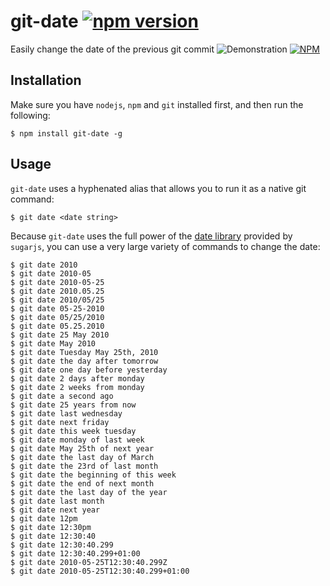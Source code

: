 # git-date [![npm version](https://badge.fury.io/js/git-date.svg)](https://badge.fury.io/js/git-date)
Easily change the date of the previous git commit
![Demonstration](https://i.imgur.com/gLz7gFC.png)
[![NPM](https://nodei.co/npm/git-date.png?downloads=true&downloadRank=true&stars=true)](https://nodei.co/npm/git-date/)

## Installation
Make sure you have `nodejs`, `npm` and `git` installed first, and then run the following:

```console
$ npm install git-date -g
```

## Usage
`git-date` uses a hyphenated alias that allows you to run it as a native git command:

```console
$ git date <date string>
```

Because `git-date` uses the full power of the [date library](http://sugarjs.com/dates) provided by `sugarjs`, you can use a very large variety of commands to change the date:

```console
$ git date 2010
$ git date 2010-05
$ git date 2010-05-25
$ git date 2010.05.25
$ git date 2010/05/25
$ git date 05-25-2010
$ git date 05/25/2010
$ git date 05.25.2010
$ git date 25 May 2010
$ git date May 2010
$ git date Tuesday May 25th, 2010
$ git date the day after tomorrow
$ git date one day before yesterday
$ git date 2 days after monday
$ git date 2 weeks from monday
$ git date a second ago
$ git date 25 years from now
$ git date last wednesday
$ git date next friday
$ git date this week tuesday
$ git date monday of last week
$ git date May 25th of next year
$ git date the last day of March
$ git date the 23rd of last month
$ git date the beginning of this week
$ git date the end of next month
$ git date the last day of the year
$ git date last month
$ git date next year
$ git date 12pm
$ git date 12:30pm
$ git date 12:30:40
$ git date 12:30:40.299
$ git date 12:30:40.299+01:00
$ git date 2010-05-25T12:30:40.299Z
$ git date 2010-05-25T12:30:40.299+01:00
```
